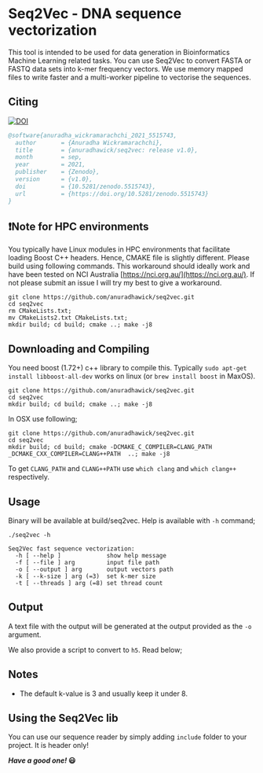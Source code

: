 # Seq2Vec - DNA sequence vectorization

This tool is intended to be used for data generation in Bioinformatics Machine Learning related tasks. You can use Seq2Vec to convert FASTA or FASTQ data sets into k-mer frequency vectors. We use memory mapped files to write faster and a multi-worker pipeline to vectorise the sequences.

## Citing

[![DOI](https://zenodo.org/badge/362989776.svg)](https://zenodo.org/badge/latestdoi/362989776)

```bibtex
@software{anuradha_wickramarachchi_2021_5515743,
  author       = {Anuradha Wickramarachchi},
  title        = {anuradhawick/seq2vec: release v1.0},
  month        = sep,
  year         = 2021,
  publisher    = {Zenodo},
  version      = {v1.0},
  doi          = {10.5281/zenodo.5515743},
  url          = {https://doi.org/10.5281/zenodo.5515743}
}
```


## ❗Note for HPC environments

You typically have Linux modules in HPC environments that facilitate loading Boost C++ headers. Hence, CMAKE file is slightly different. Please build using following commands. This workaround should ideally work and have been tested on NCI Australia [https://nci.org.au/](https://nci.org.au/). If not please submit an issue I will try my best to give a workaround.

```
git clone https://github.com/anuradhawick/seq2vec.git
cd seq2vec
rm CMakeLists.txt;
mv CMakeLists2.txt CMakeLists.txt;
mkdir build; cd build; cmake ..; make -j8
```


## Downloading and Compiling

You need boost (1.72+) c++ library to compile this. Typically `sudo apt-get install libboost-all-dev` works on linux (or `brew install boost` in MaxOS).

```
git clone https://github.com/anuradhawick/seq2vec.git
cd seq2vec
mkdir build; cd build; cmake ..; make -j8
```
In OSX use following;
```
git clone https://github.com/anuradhawick/seq2vec.git
cd seq2vec
mkdir build; cd build; cmake -DCMAKE_C_COMPILER=CLANG_PATH _DCMAKE_CXX_COMPILER=CLANG++PATH  ..; make -j8
```
To get `CLANG_PATH` and `CLANG++PATH` use `which clang` and `which clang++` respectively.

## Usage
Binary will be available at build/seq2vec. Help is available with `-h` command;

```
./seq2vec -h

Seq2Vec fast sequence vectorization:
  -h [ --help ]             show help message
  -f [ --file ] arg         input file path
  -o [ --output ] arg       output vectors path
  -k [ --k-size ] arg (=3)  set k-mer size
  -t [ --threads ] arg (=8) set thread count

```

## Output

A text file with the output will be generated at the output provided as the `-o` argument.

We also provide a script to convert to `h5`. Read below;

## Notes

* The default k-value is 3 and usually keep it under 8.
<!-- * The generated output directory will have several `*.txt` files containing the normalized vectors. Each line starts with sequence id (index starts at 1). You can process this output as you like. We provide the helper script `toH5.py` to sort-concatenate these vectors and to create an `H5` files (for ML tasks). Usage is as follows;

```
usage: toH5.py [-h] --seq2vec-outdir SEQ2VEC_OUTDIR --destination-file
               DESTINATION_FILE

This script of Seq2Vec helps you to convert the raw output to H5. Quite
helpful in machine learning work.

optional arguments:
  -h, --help            show this help message and exit
  --seq2vec-outdir SEQ2VEC_OUTDIR, -s2v SEQ2VEC_OUTDIR
                        Output directory of seq2vec containing all the *.txt
                        files.
  --destination-file DESTINATION_FILE, -h5 DESTINATION_FILE
                        Name of the destination h5 file.
```

You can find the vectors inside the `h5` file `vectors` dataset.

* You can also use the `gathered-sorted.txt` inside the **seq2vec** output folder generated by `toH5.py`. Note that each line starts with sequence id (index starts at 1). Dont forget to drop that column (use use it as pandas index).

* In linux use `cut -d' ' -f2- <SEQ2VEC OUTDIR>/gathered-sorted.txt > vectors.txt` to obtain vectors without seq ids. This can later be loaded to numpy as `np.loadtxt("vectors.txt")`. -->

## Using the Seq2Vec lib

You can use our sequence reader by simply adding `include` folder to your project. It is header only!

***Have a good one!* 😃**

